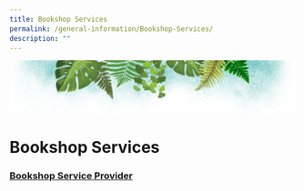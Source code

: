 ```yaml
---
title: Bookshop Services
permalink: /general-information/Bookshop-Services/
description: ""
---
```

![](/images/Banner.png)

# Bookshop Services

### <u><b>Bookshop Service Provider</b></u>